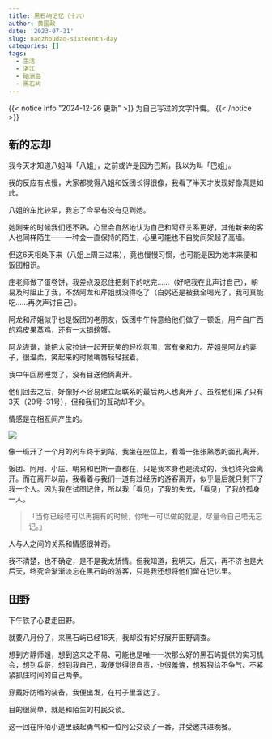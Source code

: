 ```yaml
---
title: 黑石屿记忆（十六）
author: 黄国政
date: '2023-07-31'
slug: naozhoudao-sixteenth-day
categories: []
tags:
  - 生活
  - 湛江
  - 硇洲岛
  - 黑石屿
---
```


{{< notice info "2024-12-26 更新" >}}
为自己写过的文字忏悔。
{{< /notice >}}

<!--more-->

## 新的忘却

我今天才知道八姐叫「八姐」，之前或许是因为巴斯，我以为叫「巴姐」。

我的反应有点慢，大家都觉得八姐和饭团长得很像，我看了半天才发现好像真是如此。

八姐的车比较早，我忘了今早有没有见到她。

她刚来的时候我们还不熟，心里会自然地认为自己和阿虾关系更好，其他新来的客人也同样陌生——一种会一直保持的陌生，心里可能也不自觉间架起了高墙。

但这6天相处下来（八姐上周三过来），竟也慢慢习惯，也可能是因为她本来便和饭团相识。

庄老师做了蛋卷饼，我差点没忍住把剩下的吃完……（好吧我在此声讨自己），朝易及时阻止了我，不然阿龙和芹姐就没得吃了（白粥还是被我全喝光了，我可真能吃……再次声讨自己）。

阿龙和芹姐似乎也是饭团的老朋友，饭团中午特意给他们做了一顿饭，用产自广西的鸡皮果蒸鸡，还有一大锅螃蟹。

阿龙诙谐，能把大家拉进一起开玩笑的轻松氛围，富有亲和力。芹姐是阿龙的妻子，很温柔，笑起来的时候嘴唇轻轻抿着。

我中午回房睡觉了，没有目送他俩离开。

他们回去之后，好像好不容易建立起联系的最后两人也离开了。虽然他们来了只有3天（29号-31号），但和我们的互动却不少。

情感是在相互间产生的。

![](https://cdn.jsdelivr.net/gh/residualsun1/blog-static/images/2023/07/07-31-lieche1.gif)

像一班开了一个月的列车终于到站，我坐在座位上，看着一张张熟悉的面孔离开。

饭团、阿用、小庄、朝易和巴斯一直都在，只是我本身也是流动的，我也终究会离开。而在离开以前，我看着与我们一道有过经历的游客离开，似乎最后就只剩下了我一个人。因为我在试图记住，所以我「看见」了我的失去，「看见」了我的孤身一人。

> 「当你已经唔可以再拥有的时候，你唯一可以做的就是，尽量令自己唔无忘记。」

人与人之间的关系和情感很神奇。

我不清楚，也不确定，是不是我太矫情。但我知道，我明天，后天，再不济也是大后天，终究会渐渐淡忘在黑石屿的游客，只是我还想将他们留在记忆里。

## 田野

下午铁了心要走田野。

就要八月份了，来黑石屿已经16天，我却没有好好展开田野调查。

想到方静师姐，想到这来之不易、可能也是唯一一次那么好的黑石屿提供的实习机会，想到兵哥，想到我自己，我便觉得很自责，也很羞愧，想狠狠给不争气、不紧紧抓住时间的自己两拳。

穿戴好防晒的装备，我便出发，在村子里溜达了。

目的很简单，就是和陌生的村民交谈。

这一回在阡陌小道里鼓起勇气和一位阿公交谈了一番，并受邀共进晚餐。